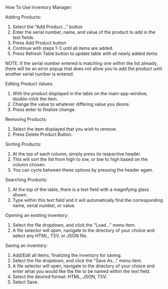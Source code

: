 How To Use Inventory Manager:

Adding Products:
1. Select the "Add Product..." button
2. Enter the serial number, name, and value of the product to add in the text fields.
3. Press Add Product button
4. Continue with steps 1-3 until all items are added.
5. Press Refresh Table button to update table with all newly added items

NOTE: If the serial number entered is matching one within the list already, there will be an error popup that does not allow you to add the product until another serial number is entered.

Editing Product Values: 
1. With the product displayed in the table on the main-app-window, double-click the item.
2. Change the value to whatever differing value you desire. 
3. Press enter to finalize change.

Removing Products:
1. Select the item displayed that you wish to remove.
2. Press Delete Product Button.

Sorting Products:
1. At the top of each column, simply press its respective header.
2. This will sort the list from high to low, or low to high based on the column chosen.
3. You can cycle between these options by pressing the header again.

Searching Products:
1. At the top of the table, there is a text field with a magnifying glass shown.
2. Type within this text field and it will automatically find the corresponding name, serial number, or value.

Opening an existing inventory: 
1. Select the file dropdown, and click the "Load..." menu item.
2. A file selector will open, navigate to the directory of your choice and select any HTML, TSV, or JSON file.

Saving an inventory:
1. Add/Edit all items, finalizing the inventory for saving.
2. Select the file dropdown, and click the "Save As..." menu item.
3. A file selector will open, navigate to the directory of your choice and enter what you would like the file to be named within the text field.
4. Select the desired format: HTML, JSON, TSV.
5. Select Save.
